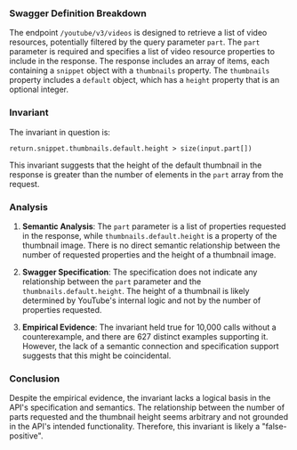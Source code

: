 ### Swagger Definition Breakdown

The endpoint `/youtube/v3/videos` is designed to retrieve a list of video resources, potentially filtered by the query parameter `part`. The `part` parameter is required and specifies a list of video resource properties to include in the response. The response includes an array of items, each containing a `snippet` object with a `thumbnails` property. The `thumbnails` property includes a `default` object, which has a `height` property that is an optional integer.

### Invariant

The invariant in question is:

`return.snippet.thumbnails.default.height > size(input.part[])`

This invariant suggests that the height of the default thumbnail in the response is greater than the number of elements in the `part` array from the request.

### Analysis

1. **Semantic Analysis**: The `part` parameter is a list of properties requested in the response, while `thumbnails.default.height` is a property of the thumbnail image. There is no direct semantic relationship between the number of requested properties and the height of a thumbnail image.

2. **Swagger Specification**: The specification does not indicate any relationship between the `part` parameter and the `thumbnails.default.height`. The height of a thumbnail is likely determined by YouTube's internal logic and not by the number of properties requested.

3. **Empirical Evidence**: The invariant held true for 10,000 calls without a counterexample, and there are 627 distinct examples supporting it. However, the lack of a semantic connection and specification support suggests that this might be coincidental.

### Conclusion

Despite the empirical evidence, the invariant lacks a logical basis in the API's specification and semantics. The relationship between the number of parts requested and the thumbnail height seems arbitrary and not grounded in the API's intended functionality. Therefore, this invariant is likely a "false-positive".
